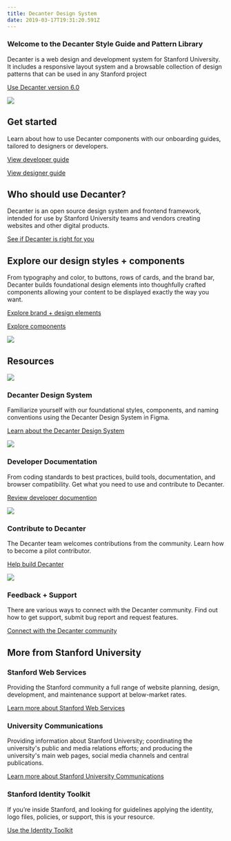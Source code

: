 ```yaml
---
title: Decanter Design System
date: 2019-03-17T19:31:20.591Z
---
```

<section class="homepage">
<section class="section section--welcome fullwidth narrow-content padding-vertical-md inverse">
    <h1>Welcome to the Decanter Style Guide and Pattern Library</h1>
    <p class="su-intro-text">Decanter is a web design and development system for Stanford University. It includes a responsive layout system and a browsable collection of design patterns that can be used in any Stanford project</p>
    <p><a class="su-button" href="page/use-decanter-as-a-developer-installation/">Use Decanter version 6.0</a></p>
</section>

<section class="section section--start fullwidth wide-content padding-vertical-lg inverse">
  <div class="su-card su-card--horizontal su-card--minimal">

![](/img/ui-components.png)

<div class="su-card__contents">
      <h2>Get started</h2>
      <p>Learn about how to use Decanter components with our onboarding guides, tailored to designers or developers.</p>
      <p><a href="page/use-decanter-as-a-developer/" class="su-link su-link--action">View developer guide</a></p>
      <p><a href="page/use-decanter-as-a-designer/" class="su-link su-link--action">View designer guide</a></p>
    </div>
  </div>
</section>

<section class="section section--who fullwidth narrow-content padding-vertical-md inverse">
  <div>
      <h2>Who should use Decanter?</h2>
      <p>Decanter is an open source design system and frontend framework, intended for use by Stanford University teams and vendors creating websites and other digital products. </p>
      <a href="page/about-why-decanter" class="su-button">See if Decanter is right for you</a>
  </div>
</section>

<section class="section section--components fullwidth wide-content padding-vertical-lg">
  <div class="su-card su-card--horizontal su-card--minimal">
    <div class="su-card__contents">
      <h2>Explore our design styles + components</h2>
      <p>From typography and color, to buttons,  rows of cards, and the brand bar, Decanter builds foundational design elements into thoughfully crafted components allowing your content to be displayed exactly the way you want.</p>
      <p><a href="page/brand-design-elements/" class="su-link su-link--action">Explore brand + design elements</a></p>
      <p><a href="page/components/" class="su-link su-link--action">Explore components</a></p>
    </div>

![](/img/components-homepage.jpg)

  </div>
</section>

<section class="section section--resources fullwidth wide-content padding-vertical-lg">
    <h2>Resources</h2>
    <div class="flex-container">
    <section class="flex-md-6-of-12">

![](/img/icon-cubes.png)

 <h3>Decanter Design System</h3>
        <p>Familiarize yourself with our foundational styles, components, and naming conventions using the Decanter Design System in Figma.</p>
        <a href="page/components/" class="su-link su-link--action">Learn about the Decanter Design System</a>
    </section>
    <section class="flex-md-6-of-12">


![](/img/icon-file.png)

<h3>Developer Documentation</h3>
    <p>From coding standards to best practices, build tools, documentation, and browser compatibility. Get what you need to use and contribute to Decanter.</p>
    <a href="page/use-decanter-as-a-developer/" class="su-link su-link--action">Review developer documention</a>
</section>
<section class="flex-md-6-of-12">

![](/img/icon-pencil.png)

<h3>Contribute to Decanter</h3>
<p>The Decanter team welcomes contributions from the community. Learn how to become a pilot contributor.</p>
<a href="page/about-contributing/" class="su-link su-link--action">Help build Decanter</a>

</section>
<section class="flex-md-6-of-12">


![](/img/icon-comment-alt.png)

<h3>Feedback + Support</h3>
<p>There are various ways to connect with the Decanter community. Find out how to get support, submit bug report and request features.</p>
<a href="page/about-contributing-how-to-communicate/" class="su-link su-link--action">Connect with the Decanter community</a>

</section>
</div>

</section>

<section class="section section--more-info fullwidth wide-content padding-vertical-lg inverse">
    <h2>More from Stanford University</h2>
    <div class="flex-container">
        <section class="flex-lg-4-of-12">
            <h3>Stanford Web Services</h3>
            <p>Providing the Stanford community a full range of website planning, design, development, and maintenance support at below-market rates.</p>
            <a href="https://uit.stanford.edu/sws" class="su-link--action">Learn more about Stanford Web Services</a>
        </section>
        <section class="flex-lg-4-of-12">
            <h3>University Communications</h3>
            <p>Providing information about Stanford University; coordinating the university's public and media relations efforts; and producing the university's main web pages, social media channels and central publications.</p>
            <a href="https://ucomm.stanford.edu" class="su-link--action">Learn more about Stanford University Communications</a>
        </section>
        <section class="flex-lg-4-of-12">
            <h3>Stanford Identity Toolkit</h3>
            <p>If you’re inside Stanford, and looking for guidelines applying the identity, logo files, policies, or support, this is your resource.</p>
            <a href="https://identity.stanford.edu/" class="su-link--action">Use the Identity Toolkit</a>
        </section>
    </div>
</section>
</section>
